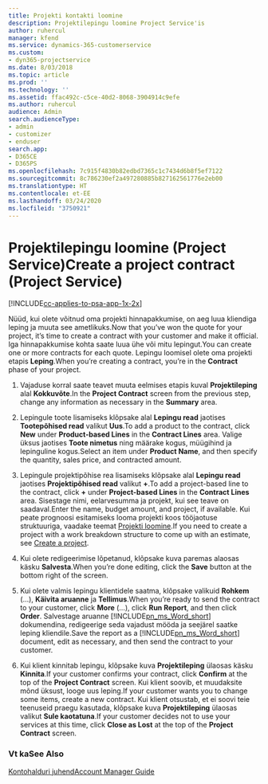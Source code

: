 ```yaml
---
title: Projekti kontakti loomine
description: Projektilepingu loomine Project Service'is
author: ruhercul
manager: kfend
ms.service: dynamics-365-customerservice
ms.custom:
- dyn365-projectservice
ms.date: 8/03/2018
ms.topic: article
ms.prod: ''
ms.technology: ''
ms.assetid: ffac492c-c5ce-40d2-8068-3904914c9efe
ms.author: ruhercul
audience: Admin
search.audienceType:
- admin
- customizer
- enduser
search.app:
- D365CE
- D365PS
ms.openlocfilehash: 7c915f4830b82edbd7365c1c7434d6b8f5ef7122
ms.sourcegitcommit: 8c786230ef2a497280885b827162561776e2eb00
ms.translationtype: HT
ms.contentlocale: et-EE
ms.lasthandoff: 03/24/2020
ms.locfileid: "3750921"
---
```

# <a name="create-a-project-contract-project-service"></a><span data-ttu-id="231ea-103">Projektilepingu loomine (Project Service)</span><span class="sxs-lookup"><span data-stu-id="231ea-103">Create a project contract (Project Service)</span></span>

[!INCLUDE[cc-applies-to-psa-app-1x-2x](../includes/cc-applies-to-psa-app-1x-2x.md)]

<span data-ttu-id="231ea-104">Nüüd, kui olete võitnud oma projekti hinnapakkumise, on aeg luua kliendiga leping ja muuta see ametlikuks.</span><span class="sxs-lookup"><span data-stu-id="231ea-104">Now that you’ve won the quote for your project, it’s time to create a contract with your customer and make it official.</span></span> <span data-ttu-id="231ea-105">Iga hinnapakkumise kohta saate luua ühe või mitu lepingut.</span><span class="sxs-lookup"><span data-stu-id="231ea-105">You can create one or more contracts for each quote.</span></span> <span data-ttu-id="231ea-106">Lepingu loomisel olete oma projekti etapis **Leping**.</span><span class="sxs-lookup"><span data-stu-id="231ea-106">When you’re creating a contract, you’re in the **Contract** phase of your project.</span></span>  
  
1. <span data-ttu-id="231ea-107">Vajaduse korral saate teavet muuta eelmises etapis kuval **Projektileping** alal **Kokkuvõte**.</span><span class="sxs-lookup"><span data-stu-id="231ea-107">In the **Project Contract** screen from the previous step, change any information as necessary in the **Summary** area.</span></span>  
  
2. <span data-ttu-id="231ea-108">Lepingule toote lisamiseks klõpsake alal **Lepingu read** jaotises **Tootepõhised read** valikut **Uus**.</span><span class="sxs-lookup"><span data-stu-id="231ea-108">To add a product to the contract, click **New** under **Product-based Lines** in the **Contract Lines** area.</span></span> <span data-ttu-id="231ea-109">Valige üksus jaotises **Toote nimetus** ning määrake kogus, müügihind ja lepinguline kogus.</span><span class="sxs-lookup"><span data-stu-id="231ea-109">Select an item under **Product Name**, and then specify the quantity, sales price, and contracted amount.</span></span>  
  
3. <span data-ttu-id="231ea-110">Lepingule projektipõhise rea lisamiseks klõpsake alal **Lepingu read** jaotises **Projektipõhised read** valikut **+**.</span><span class="sxs-lookup"><span data-stu-id="231ea-110">To add a project-based line to the contract, click **+** under **Project-based Lines** in the **Contract Lines** area.</span></span> <span data-ttu-id="231ea-111">Sisestage nimi, eelarvesumma ja projekt, kui see teave on saadaval.</span><span class="sxs-lookup"><span data-stu-id="231ea-111">Enter the name, budget amount, and project, if available.</span></span> <span data-ttu-id="231ea-112">Kui peate prognoosi esitamiseks looma projekti koos tööjaotuse struktuuriga, vaadake teemat [Projekti loomine](../project-service/create-project.md).</span><span class="sxs-lookup"><span data-stu-id="231ea-112">If you need to create a project with a work breakdown structure to come up with an estimate, see [Create a project](../project-service/create-project.md).</span></span>  
  
4. <span data-ttu-id="231ea-113">Kui olete redigeerimise lõpetanud, klõpsake kuva paremas alaosas käsku **Salvesta**.</span><span class="sxs-lookup"><span data-stu-id="231ea-113">When you’re done editing, click the **Save** button at the bottom right of the screen.</span></span>  
  
5. <span data-ttu-id="231ea-114">Kui olete valmis lepingu klientidele saatma, klõpsake valikuid **Rohkem** (...), **Käivita aruanne** ja **Tellimus**.</span><span class="sxs-lookup"><span data-stu-id="231ea-114">When you’re ready to send the contract to your customer, click **More** (…), click **Run Report**, and then click **Order**.</span></span> <span data-ttu-id="231ea-115">Salvestage aruanne [!INCLUDE[pn_ms_Word_short](../includes/pn-ms-word-short.md)] dokumendina, redigeerige seda vajadust mööda ja seejärel saatke leping kliendile.</span><span class="sxs-lookup"><span data-stu-id="231ea-115">Save the report as a [!INCLUDE[pn_ms_Word_short](../includes/pn-ms-word-short.md)] document, edit as necessary, and then send the contract to your customer.</span></span>  
  
6. <span data-ttu-id="231ea-116">Kui klient kinnitab lepingu, klõpsake kuva **Projektileping** ülaosas käsku **Kinnita**.</span><span class="sxs-lookup"><span data-stu-id="231ea-116">If your customer confirms your contract, click **Confirm** at the top of the **Project Contract** screen.</span></span> <span data-ttu-id="231ea-117">Kui klient soovib, et muudaksite mõnd üksust, looge uus leping.</span><span class="sxs-lookup"><span data-stu-id="231ea-117">If your customer wants you to change some items, create a new contract.</span></span> <span data-ttu-id="231ea-118">Kui klient otsustab, et ei soovi teie teenuseid praegu kasutada, klõpsake kuva **Projektileping** ülaosas valikut **Sule kaotatuna**.</span><span class="sxs-lookup"><span data-stu-id="231ea-118">If your customer decides not to use your services at this time, click **Close as Lost** at the top of the **Project Contract** screen.</span></span>  
  
### <a name="see-also"></a><span data-ttu-id="231ea-119">Vt ka</span><span class="sxs-lookup"><span data-stu-id="231ea-119">See Also</span></span>  
 [<span data-ttu-id="231ea-120">Kontohalduri juhend</span><span class="sxs-lookup"><span data-stu-id="231ea-120">Account Manager Guide</span></span>](../project-service/account-manager-guide.md)

